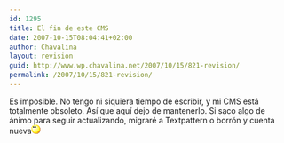 ```yaml
---
id: 1295
title: El fin de este CMS
date: 2007-10-15T08:04:41+02:00
author: Chavalina
layout: revision
guid: http://www.wp.chavalina.net/2007/10/15/821-revision/
permalink: /2007/10/15/821-revision/
---
```

Es imposible. No tengo ni siquiera tiempo de escribir, y mi CMS está totalmente obsoleto. As&iacute; que aqu&iacute; dejo de mantenerlo. Si saco algo de ánimo para seguir actualizando, migraré a Textpattern o borrón y cuenta nueva![emo](/imagenes/emoticonos/pensativo.gif)